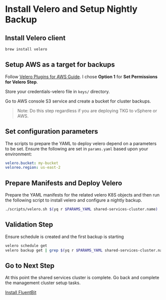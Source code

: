 # Install Velero and Setup Nightly Backup

## Install Velero client

```bash
brew install velero
```

## Setup AWS as a target for backups

Follow [Velero Plugins for AWS Guide](https://github.com/vmware-tanzu/velero-plugin-for-aws#setup).  I chose **Option 1** for **Set Permissions for Velero Step**.

Store your credentials-velero file in `keys/` directory.

Go to AWS console S3 service and create a bucket for cluster backups.

>Note: Do this step regardless if you are deploying TKG to vSphere or AWS.

## Set configuration parameters

The scripts to prepare the YAML to deploy velero depend on a parameters to be set.  Ensure the following are set in `params.yaml` based upon your environment:

```yaml
velero.bucket: my-bucket
veloreo.region: us-east-2
```

## Prepare Manifests and Deploy Velero

Prepare the YAML manifests for the related velero K8S objects and then run the following script to install velero and configure a nightly backup.

```bash
./scripts/velero.sh $(yq r $PARAMS_YAML shared-services-cluster.name)
```

## Validation Step

Ensure schedule is created and the first backup is starting

```bash
velero schedule get
velero backup get | grep $(yq r $PARAMS_YAML shared-services-cluster.name)
```

## Go to Next Step

At this point the shared services cluster is complete.  Go back and complete the management cluster setup tasks.

[Install FluentBit](../mgmt-cluster/09_fluentbit_mgmt.md)